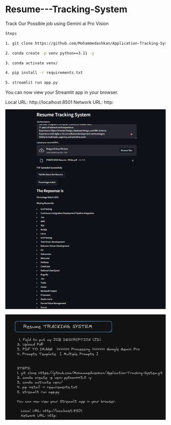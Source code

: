 # Resume---Tracking-System
Track Our Possible job using Gemini ai Pro Vision 


```bash
Steps
```

```bash
1. git clone https://github.com/Mohammedashkan/Application-Tracking-System.git 
``` 

```bash 
2. conda create -p venv python==3.11 -y
```

```bash 
3. conda activate venv/
```


```bash 
4. pip install -r requirements.txt
```

```bash 
5. streamlit run app.py
```

You can now view your Streamlit app in your browser.

  Local URL: http://localhost:8501
  Network URL: http:


![Alt text](image-1.png)


![Alt text](image.png)



